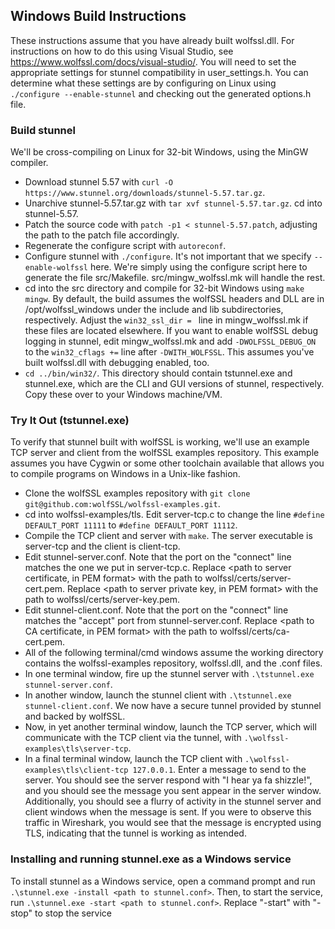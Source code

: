 ## Windows Build Instructions
These instructions assume that you have already built wolfssl.dll. For instructions on how to do this using Visual Studio, see https://www.wolfssl.com/docs/visual-studio/. You will need to set the appropriate settings for stunnel compatibility in user_settings.h. You can determine what these settings are by configuring on Linux using `./configure --enable-stunnel` and checking out the generated options.h file.

### Build stunnel
We'll be cross-compiling on Linux for 32-bit Windows, using the MinGW compiler.

+ Download stunnel 5.57 with `curl -O https://www.stunnel.org/downloads/stunnel-5.57.tar.gz`.
+ Unarchive stunnel-5.57.tar.gz with `tar xvf stunnel-5.57.tar.gz`. cd into stunnel-5.57.
+ Patch the source code with `patch -p1 < stunnel-5.57.patch`, adjusting the path to the patch file accordingly.
+ Regenerate the configure script with `autoreconf`.
+ Configure stunnel with `./configure`. It's not important that we specify `--enable-wolfssl` here. We're simply using the configure script here to generate the file src/Makefile. src/mingw_wolfssl.mk will handle the rest.
+ cd into the src directory and compile for 32-bit Windows using `make mingw`. By default, the build assumes the wolfSSL headers and DLL are in /opt/wolfssl_windows under the include and lib subdirectories, respectively. Adjust the `win32_ssl_dir = ` line in mingw_wolfssl.mk if these files are located elsewhere. If you want to enable wolfSSL debug logging in stunnel, edit mingw_wolfssl.mk and add `-DWOLFSSL_DEBUG_ON` to the `win32_cflags +=` line after `-DWITH_WOLFSSL`. This assumes you've built wolfssl.dll with debugging enabled, too.
+ `cd ../bin/win32/`. This directory should contain tstunnel.exe and stunnel.exe, which are the CLI and GUI versions of stunnel, respectively. Copy these over to your Windows machine/VM.

### Try It Out (tstunnel.exe)
To verify that stunnel built with wolfSSL is working, we'll use an example TCP server and client from the wolfSSL examples repository. This example assumes you have Cygwin or some other toolchain available that allows you to compile programs on Windows in a Unix-like fashion.

+ Clone the wolfSSL examples repository with `git clone git@github.com:wolfSSL/wolfssl-examples.git`.
+ cd into wolfssl-examples/tls. Edit server-tcp.c to change the line `#define DEFAULT_PORT 11111` to `#define DEFAULT_PORT 11112`.
+ Compile the TCP client and server with `make`. The server executable is server-tcp and the client is client-tcp.
+ Edit stunnel-server.conf. Note that the port on the "connect" line matches the one we put in server-tcp.c. Replace <path to server certificate, in PEM format> with the path to wolfssl/certs/server-cert.pem. Replace <path to server private key, in PEM format> with the path to wolfssl/certs/server-key.pem.
+ Edit stunnel-client.conf. Note that the port on the "connect" line matches the "accept" port from stunnel-server.conf. Replace <path to CA certificate, in PEM format> with the path to wolfssl/certs/ca-cert.pem.
+ All of the following terminal/cmd windows assume the working directory contains the wolfssl-examples repository, wolfssl.dll, and the .conf files.
+ In one terminal window, fire up the stunnel server with `.\tstunnel.exe stunnel-server.conf`.
+ In another window, launch the stunnel client with `.\tstunnel.exe stunnel-client.conf`. We now have a secure tunnel provided by stunnel and backed by wolfSSL.
+ Now, in yet another terminal window, launch the TCP server, which will communicate with the TCP client via the tunnel, with `.\wolfssl-examples\tls\server-tcp`.
+ In a final terminal window, launch the TCP client with `.\wolfssl-examples\tls\client-tcp 127.0.0.1`. Enter a message to send to the server. You should see the server respond with "I hear ya fa shizzle!", and you should see the message you sent appear in the server window. Additionally, you should see a flurry of activity in the stunnel server and client windows when the message is sent. If you were to observe this traffic in Wireshark, you would see that the message is encrypted using TLS, indicating that the tunnel is working as intended.

### Installing and running stunnel.exe as a Windows service
To install stunnel as a Windows service, open a command prompt and run `.\stunnel.exe -install <path to stunnel.conf>`. Then, to start the service, run `.\stunnel.exe -start <path to stunnel.conf>`.  Replace "-start" with "-stop" to stop the service
